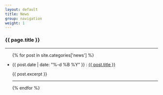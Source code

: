 ```yaml
---
layout: default
title: News
group: navigation
weight: 1
---
```


### {{ page.title }}
***

<ul>
  {% for post in site.categories['news'] %}
    <li>
      <p>
        {{ post.date | date: "%-d %B %Y" }} :
        <a href="{{ site.baseurl }}{{ post.url }}">{{ post.title }}</a>
      </p>
      {{ post.excerpt }}
      <hr>
    </li>
  {% endfor %}
</ul>
